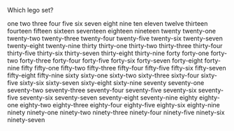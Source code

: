 Which lego set?

one
two
three
four
five
six
seven
eight
nine
ten
eleven
twelve
thirteen
fourteen
fifteen
sixteen
seventeen
eighteen
nineteen
twenty
twenty-one
twenty-two
twenty-three
twenty-four
twenty-five
twenty-six
twenty-seven
twenty-eight
twenty-nine
thirty
thirty-one
thirty-two
thirty-three
thirty-four
thirty-five
thirty-six
thirty-seven
thirty-eight
thirty-nine
forty
forty-one
forty-two
forty-three
forty-four
forty-five
forty-six
forty-seven
forty-eight
forty-nine
fifty
fifty-one
fifty-two
fifty-three
fifty-four
fifty-five
fifty-six
fifty-seven
fifty-eight
fifty-nine
sixty
sixty-one
sixty-two
sixty-three
sixty-four
sixty-five
sixty-six
sixty-seven
sixty-eight
sixty-nine
seventy
seventy-one
seventy-two
seventy-three
seventy-four
seventy-five
seventy-six
seventy-five
seventy-six
seventy-seven
seventy-eight
seventy-nine
eighty
eighty-one
eighty-two
eighty-three
eighty-four
eighty-five
eighty-six
eighty-nine
ninety
ninety-one
ninety-two
ninety-three
ninety-four
ninety-five
ninety-six
ninety-seven

